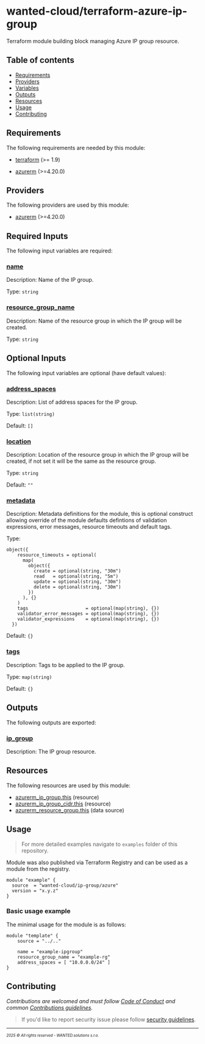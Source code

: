 <!-- BEGIN_TF_DOCS -->
# wanted-cloud/terraform-azure-ip-group

Terraform module building block managing Azure IP group resource.

## Table of contents

- [Requirements](#requirements)
- [Providers](#providers)
- [Variables](#inputs)
- [Outputs](#outputs)
- [Resources](#resources)
- [Usage](#usage)
- [Contributing](#contributing)

## Requirements

The following requirements are needed by this module:

- <a name="requirement_terraform"></a> [terraform](#requirement\_terraform) (>= 1.9)

- <a name="requirement_azurerm"></a> [azurerm](#requirement\_azurerm) (>=4.20.0)

## Providers

The following providers are used by this module:

- <a name="provider_azurerm"></a> [azurerm](#provider\_azurerm) (>=4.20.0)

## Required Inputs

The following input variables are required:

### <a name="input_name"></a> [name](#input\_name)

Description: Name of the IP group.

Type: `string`

### <a name="input_resource_group_name"></a> [resource\_group\_name](#input\_resource\_group\_name)

Description: Name of the resource group in which the IP group will be created.

Type: `string`

## Optional Inputs

The following input variables are optional (have default values):

### <a name="input_address_spaces"></a> [address\_spaces](#input\_address\_spaces)

Description: List of address spaces for the IP group.

Type: `list(string)`

Default: `[]`

### <a name="input_location"></a> [location](#input\_location)

Description: Location of the resource group in which the IP group will be created, if not set it will be the same as the resource group.

Type: `string`

Default: `""`

### <a name="input_metadata"></a> [metadata](#input\_metadata)

Description: Metadata definitions for the module, this is optional construct allowing override of the module defaults defintions of validation expressions, error messages, resource timeouts and default tags.

Type:

```hcl
object({
    resource_timeouts = optional(
      map(
        object({
          create = optional(string, "30m")
          read   = optional(string, "5m")
          update = optional(string, "30m")
          delete = optional(string, "30m")
        })
      ), {}
    )
    tags                     = optional(map(string), {})
    validator_error_messages = optional(map(string), {})
    validator_expressions    = optional(map(string), {})
  })
```

Default: `{}`

### <a name="input_tags"></a> [tags](#input\_tags)

Description: Tags to be applied to the IP group.

Type: `map(string)`

Default: `{}`

## Outputs

The following outputs are exported:

### <a name="output_ip_group"></a> [ip\_group](#output\_ip\_group)

Description: The IP group resource.

## Resources

The following resources are used by this module:

- [azurerm_ip_group.this](https://registry.terraform.io/providers/hashicorp/azurerm/latest/docs/resources/ip_group) (resource)
- [azurerm_ip_group_cidr.this](https://registry.terraform.io/providers/hashicorp/azurerm/latest/docs/resources/ip_group_cidr) (resource)
- [azurerm_resource_group.this](https://registry.terraform.io/providers/hashicorp/azurerm/latest/docs/data-sources/resource_group) (data source)

## Usage

> For more detailed examples navigate to `examples` folder of this repository.

Module was also published via Terraform Registry and can be used as a module from the registry.

```hcl
module "example" {
  source  = "wanted-cloud/ip-group/azure"
  version = "x.y.z"
}
```

### Basic usage example

The minimal usage for the module is as follows:

```hcl
module "template" {
    source = "../.."
    
    name = "example-ipgroup"
    resource_group_name = "example-rg"
    address_spaces = [ "10.0.0.0/24" ]
}
```
## Contributing

_Contributions are welcomed and must follow [Code of Conduct](https://github.com/wanted-cloud/.github?tab=coc-ov-file) and common [Contributions guidelines](https://github.com/wanted-cloud/.github/blob/main/docs/CONTRIBUTING.md)._

> If you'd like to report security issue please follow [security guidelines](https://github.com/wanted-cloud/.github?tab=security-ov-file).
---
<sup><sub>_2025 &copy; All rights reserved - WANTED.solutions s.r.o._</sub></sup>
<!-- END_TF_DOCS -->
